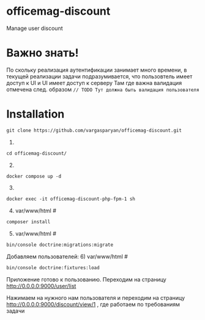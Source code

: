 # officemag-discount
Manage user discount

# Важно знать!
По скольку реализация аутентификации занимает много времени, в текущей реализации задачи подразумивается, что пользовтель имеет доступ к UI и UI имеет доступ к серверу
Там где важна валидация отмечена след. образом ``` // TODO Тут должна быть валидация пользователя ```

# Installation
```html
git clone https://github.com/vargasparyan/officemag-discount.git
```


1)
```html
cd officemag-discount/
```
2)
```html
docker compose up -d
```

3)
```html
docker exec -it officemag-discount-php-fpm-1 sh
```
4) var/www/html #
```html
composer install
```
5) var/www/html #
```html
bin/console doctrine:migrations:migrate
```
Добавляем пользователей:
6) var/www/html #
```html
bin/console doctrine:fixtures:load
```
Приложение готово к пользованию. Переходим на страницу http://0.0.0.0:9000/user/list

Нажимаем на нужного нам пользователя и переходим на страницу http://0.0.0.0:9000/discount/view/1 , где работаем по требованиям задачи







